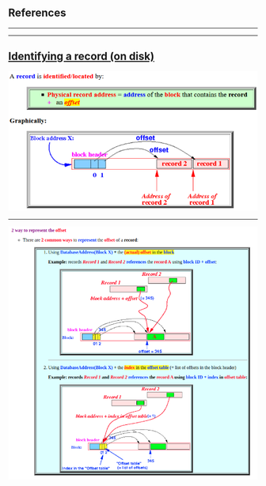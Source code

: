 ## References

---
---

## [Identifying a record (on disk)](https://www.cs.emory.edu/~cheung/Courses/554/Syllabus/2-disks/ident1d.html)

![](images/record-definition.png)

---

![](images/record-offset-representation.png)


